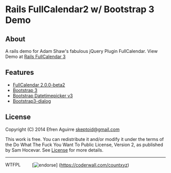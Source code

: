 # Rails FullCalendar2 w/ Bootstrap 3 Demo

## About

A rails demo for Adam Shaw's fabulous jQuery Plugin FullCalendar. View Demo at
[Rails FullCalendar 3](http://rails-fullcal2-bs3.herokuapp.com/)

## Features

* [FullCalendar 2.0.0-beta2](http://arshaw.com/fullcalendar)
* [Bootstrap 3](http://getbootstrap.com)
* [Bootstrap Datetimepicker v3](http://eonasdan.github.io/bootstrap-datetimepicker)
* [Bootstrap3-dialog](http://nakupanda.github.io/bootstrap3-dialog)

## License

Copyright (C) 2014 Efren Aguirre <skeptoid@gmail.com>

This work is free. You can redistribute it and/or modify it under the
terms of the Do What The Fuck You Want To Public License, Version 2,
as published by Sam Hocevar. See 
[License](https://github.com/countxyz/harmonize/blob/master/LICENSE.txt)
for more details.

<hr>

<a href="http://www.wtfpl.net/"><img
       src="http://www.wtfpl.net/wp-content/uploads/2012/12/wtfpl-badge-4.png"
       width="80" height="15" alt="WTFPL" /></a>
[![endorse](https://api.coderwall.com/countxyz/endorsecount.png)]
(https://coderwall.com/countxyz)
